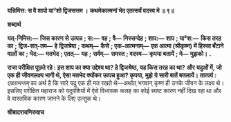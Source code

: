 **यन्निमित्त: स वै शापो या²शो द्विजसत्तम ।** **कथमेकात्मनां भेद एतत्सर्वं वदस्व मे ॥ ९॥** 

**शब्दार्थ** 

**यत्-निमित्त:—** **जिस कारण से उत्पन्न** **; स:—** **वह** **; वै—** **निस्सन्देह** **; शाप:—** **शाप** **; या²श:—** **किस तरह का** **; द्विज-सत्-तम—** **हे** **द्विजश्रेष्ठ** **; कथम्—** **कैसे** **; एक-आत्मनाम्—** **एक आत्मा (श्रीकृष्ण) में हिस्सा बँटाने वालों का** **; भेद:—** **मतभेद** **; एतत्—** **यह** **;** **सर्वम्—** **समस्त** **; वदस्व—** **कृपया बतायें** **; मे—** **मुझको।** **.** 

**राजा परीक्षित पूछते रहे : इस शाप का क्या उद्देश्य था? हे द्विजश्रेष्ठ, यह किस तरह का था?** **और यदुओं में, जो एक ही जीवनलक्ष्य भागी थे, ऐसा मतभेद क्योंकर उत्पन्न हुआ? कृपया, मुझे** **ये सारी बातें बतलायें।** **तात्पर्य :** *एकात्मनाम्* का अर्थ है कि सारे यदु एक ही मत रखते थे—अर्थात् भगवान् कृष्ण ही उनके जीवन के लक्ष्य थे। इसलिए परीक्षित महाराज को यदुवंशियों में ऐसे विध्वंसक कलह का कोई स्पष्ट कारण नहीं दिख रहा था और वे वास्तविक कारण जानने के लिए उत्सुक थे। 

**श्रीबादरायणिरुवाच** 